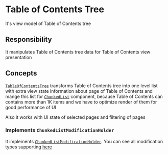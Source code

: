 # Table of Contents Tree

It's view model of Table of Contents tree

## Responsibility

It manipulates Table of Contents tree data for Table of Contents view presentation

## Concepts

[`TableOfContentsTree`](./table-of-contents-tree.ts) transforms Table of Contents tree into one level list
with extra view state information about page of Table of Contents
and mange this list for [`ChunkedList`](../../../../components/chunked-list/README.md) component,
because Table of Contents can contains more than 1K items
and we have to optimize render of them for good performance of UI

Also it works with UI state of selected pages and filtering of pages

### Implements `ChunkedListModificationHolder` 

It implements [`ChunkedListModificationHolder`](../../../../components/chunked-list/types/chunked-list-modification-holder.ts).
You can see all modification types supporting [here](./children-modification)
